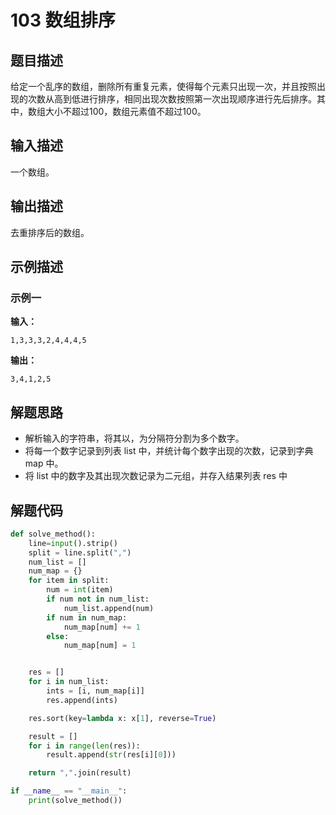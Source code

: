 # 103 数组排序

## 题目描述

给定一个乱序的数组，删除所有重复元素，使得每个元素只出现一次，并且按照出现的次数从高到低进行排序，相同出现次数按照第一次出现顺序进行先后排序。其中，数组大小不超过100，数组元素值不超过100。

## 输入描述

一个数组。

## 输出描述

去重排序后的数组。

## 示例描述

### 示例一

**输入：**

```text
1,3,3,3,2,4,4,4,5
```

**输出：**

```text
3,4,1,2,5
```

## 解题思路

- 解析输入的字符串，将其以，为分隔符分割为多个数字。
- 将每一个数字记录到列表 list 中，并统计每个数字出现的次数，记录到字典 map 中。
- 将 list 中的数字及其出现次数记录为二元组，并存入结果列表 res 中

## 解题代码

```python
def solve_method():
	line=input().strip()
	split = line.split(",")
	num_list = []
	num_map = {}
	for item in split:
		num = int(item)
		if num not in num_list:
			num_list.append(num)
		if num in num_map:
			num_map[num] += 1
		else:
			num_map[num] = 1


	res = []
	for i in num_list:
		ints = [i, num_map[i]]
		res.append(ints)

	res.sort(key=lambda x: x[1], reverse=True)

	result = []
	for i in range(len(res)):
		result.append(str(res[i][0]))

	return ",".join(result)

if __name__ == "__main__":
	print(solve_method())
```
